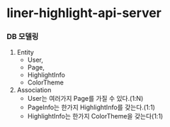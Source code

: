 # liner-highlight-api-server

### DB 모델링
1. Entity 
   - User,
   - Page, 
   - HighlightInfo
   - ColorTheme
2. Association
   - User는 여러가지 Page를 가질 수 있다.(1:N)
   - PageInfo는 한가지 HighlightInfo를 갖는다.(1:1)
   - HighlightInfo는 한가지 ColorTheme을 갖는다(1:1)

